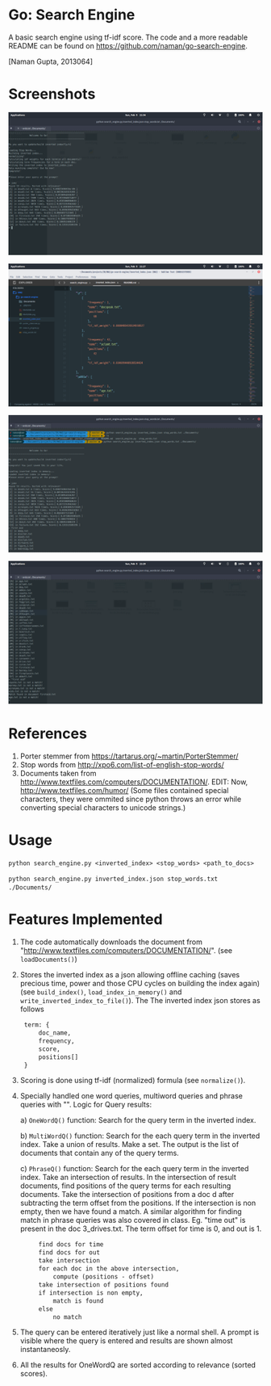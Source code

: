 # Go: Search Engine
A basic search engine using tf-idf score. The code and a more readable README can be found on https://github.com/naman/go-search-engine.

[Naman Gupta, 2013064]

# Screenshots

![Building Index](index.png)

![Inverted Index JSON](json.png)

![Offline Caching](cache1.png)

![Offline Caching 2](cache2.png)



# References

1. Porter stemmer from https://tartarus.org/~martin/PorterStemmer/
2. Stop words from http://xpo6.com/list-of-english-stop-words/
3. Documents taken from http://www.textfiles.com/computers/DOCUMENTATION/. EDIT: Now, http://www.textfiles.com/humor/
(Some files contained special characters, they were ommited since python throws an error while converting special characters to unicode strings.)

# Usage

`python search_engine.py <inverted_index> <stop_words> <path_to_docs>`

`python search_engine.py inverted_index.json stop_words.txt ./Documents/` 

# Features Implemented

1. The code automatically downloads the document from "http://www.textfiles.com/computers/DOCUMENTATION/". (see `loadDocuments()`)

2. Stores the inverted index as a json allowing offline caching (saves precious time, power and those CPU cycles on building the index again) (see `build_index()`, `load_index_in_memory()` and `write_inverted_index_to_file()`). The 
	The inverted index json stores as follows 
	
		term: {
			doc_name,
			frequency,
			score,
			positions[]
		}
	

3. Scoring is done using tf-idf (normalized) formula (see `normalize()`). 

4. Specially handled one word queries, multiword queries and phrase queries with "<query>". Logic for Query results:
	
	a) `OneWordQ()` function: Search for the query term in the inverted index.  
	
	b) `MultiWordQ()` function: Search for the each query term in the inverted index. Take a union of results. Make a set. The output is the list of documents that contain any of the query terms.
	
	c) `PhraseQ()` function: Search for the each query term in the inverted index. Take an intersection of results. In the intersection of result documents, find positions of the query terms for each resulting documents. Take the intersection of positions from a doc d after subtracting the term offset  from the positions. If the intersection is non empty, then we have found a match. A similar algorithm for finding match in phrase queries was also covered in class.
		Eg. "time out" is present in the doc 3_drives.txt. The term offset for time is 0, and out is 1.
					
			find docs for time
			find docs for out
			take intersection
			for each doc in the above intersection,
				compute (positions - offset) 
			take intersection of positions found
			if intersection is non empty, 
				match is found
			else
				no match
			

5. The query can be entered iteratively just like a normal shell. A prompt is visible where the query is entered and results are shown almost instantaneosly.

6. All the results for OneWordQ are sorted according to relevance (sorted scores).
